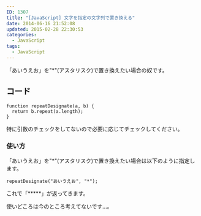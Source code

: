 ```yaml
---
ID: 1307
title: "[JavaScript] 文字を指定の文字列で置き換える"
date: 2014-06-16 21:52:08
updated: 2015-02-28 22:30:53
categories:
  - JavaScript
tags: 
  - JavaScript
---
```


「あいうえお」を"\*"(アスタリスク)で置き換えたい場合の奴です。

<!--more-->
<h2>コード</h2>
<pre class="javascript"><code>function repeatDesignate(a, b) {
  return b.repeat(a.length);
}</code></pre>
特に引数のチェックをしてないので必要に応じてチェックしてください。

<h3>使い方</h3>
「あいうえお」を"*"(アスタリスク)で置き換えたい場合は以下のように指定します。
<pre class="javascript"><code>repeatDesignate("あいうえお", "*");</code></pre>
これで「*****」が返ってきます。

使いどころは今のところ考えてないです…。
